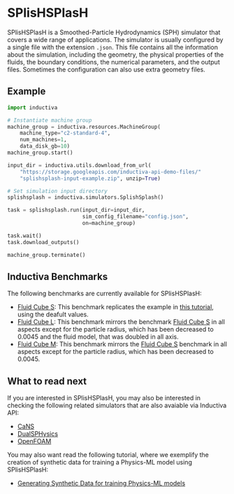 # SPlisHSPlasH

SPlisHSPlasH is a Smoothed-Particle Hydrodynamics (SPH) simulator that covers a 
wide range of applications. The simulator is usually configured by a single file 
with the extension `.json`. This file contains all the information about the 
simulation, including the geometry, the physical properties of the fluids, the 
boundary conditions, the numerical parameters, and the output files. Sometimes
the  configuration can also use extra geometry files.

## Example

```python
import inductiva

# Instantiate machine group
machine_group = inductiva.resources.MachineGroup(
    machine_type="c2-standard-4",
    num_machines=1,
    data_disk_gb=10)
machine_group.start()

input_dir = inductiva.utils.download_from_url(
    "https://storage.googleapis.com/inductiva-api-demo-files/"
    "splishsplash-input-example.zip", unzip=True)

# Set simulation input directory
splishsplash = inductiva.simulators.SplishSplash()

task = splishsplash.run(input_dir=input_dir,
                        sim_config_filename="config.json",
                        on=machine_group)

task.wait()
task.download_outputs()

machine_group.terminate()
```

## Inductiva Benchmarks

The following benchmarks are currently available for SPlisHSPlasH:

* [Fluid Cube S](https://benchmarks.inductiva.ai/SPlisHSPlasH/splish_splash/):
This benchmark replicates the example in [this tutorial](https://tutorials.inductiva.ai/generating-synthetic-data/synthetic-data-generation-1.html), using the deafult values.
* [Fluid Cube L](https://benchmarks.inductiva.ai/SPlisHSPlasH/splish_splash/):
This benchmark mirrors the benchmark [Fluid Cube S](https://benchmarks.inductiva.ai/SPlisHSPlasH/splish_splash/) in all aspects except for the particle radius, which has been decreased to 0.0045 and the fluid model, that was doubled in all axis.
* [Fluid Cube M](https://benchmarks.inductiva.ai/SPlisHSPlasH/splish_splash/): This benchmark mirrors the [Fluid Cube S](https://benchmarks.inductiva.ai/SPlisHSPlasH/splish_splash/) benchmark in all aspects except for the particle radius, which has been decreased to 0.0045.

## What to read next

If you are interested in SPlisHSPlasH, you may also be interested in checking
the following related simulators that are also avaiable via Inductiva API:

* [CaNS](CaNS.md)
* [DualSPHysics](DualSPHysics.md)
* [OpenFOAM](OpenFOAM.md)

You may also want read the following tutorial, where we exemplify the creation
of synthetic data for training a Physics-ML model using SPlisHSPlasH:

 * [Generating Synthetic Data for training Physics-ML models](https://tutorials.inductiva.ai/generating-synthetic-data/synthetic-data-generation-1.html)